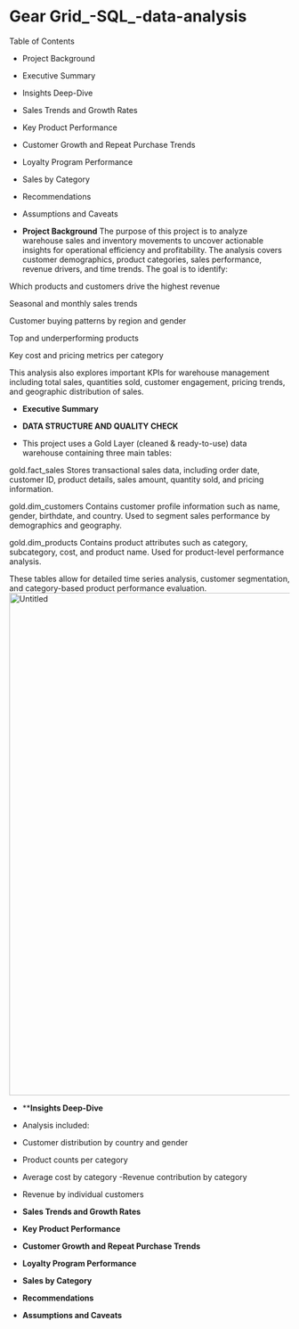 # Gear Grid_-SQL_-data-analysis

Table of Contents

- Project Background
- Executive Summary
- Insights Deep-Dive
- Sales Trends and Growth Rates
- Key Product Performance
- Customer Growth and Repeat Purchase Trends
- Loyalty Program Performance
- Sales by Category
- Recommendations
- Assumptions and Caveats



- **Project Background**
The purpose of this project is to analyze warehouse sales and inventory movements to uncover actionable insights for operational efficiency and profitability.
The analysis covers customer demographics, product categories, sales performance, revenue drivers, and time trends. The goal is to identify:

Which products and customers drive the highest revenue

Seasonal and monthly sales trends

Customer buying patterns by region and gender

Top and underperforming products

Key cost and pricing metrics per category

This analysis also explores important KPIs for warehouse management including total sales, quantities sold, customer engagement, pricing trends, and geographic distribution of sales.
- **Executive Summary**


- **DATA STRUCTURE AND QUALITY CHECK**
- This project uses a Gold Layer (cleaned & ready-to-use) data warehouse containing three main tables:

gold.fact_sales
Stores transactional sales data, including order date, customer ID, product details, sales amount, quantity sold, and pricing information.

gold.dim_customers
Contains customer profile information such as name, gender, birthdate, and country. Used to segment sales performance by demographics and geography.

gold.dim_products
Contains product attributes such as category, subcategory, cost, and product name. Used for product-level performance analysis.

These tables allow for detailed time series analysis, customer segmentation, and category-based product performance evaluation.
<img width="893" height="902" alt="Untitled" src="https://github.com/user-attachments/assets/31d8c1ec-1a7a-4dcf-b2a4-4c18474ea545" />

- ****Insights Deep-Dive**
- Analysis included:

- Customer distribution by country and gender
- Product counts per category
- Average cost by category
 -Revenue contribution by category
- Revenue by individual customers
- **Sales Trends and Growth Rates**
- **Key Product Performance**
- **Customer Growth and Repeat Purchase Trends**
- **Loyalty Program Performance**
- **Sales by Category**
- **Recommendations**
- **Assumptions and Caveats**


